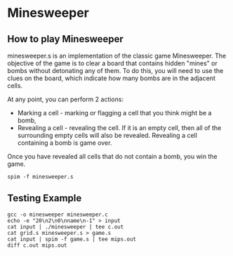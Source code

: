 # Minesweeper
## How to play Minesweeper
minesweeper.s is an implementation of the classic game Minesweeper. The objective of the game is to clear a board that contains hidden "mines" or bombs without detonating any of them. To do this, you will need to use the clues on the board, which indicate how many bombs are in the adjacent cells.

At any point, you can perform 2 actions:
  - Marking a cell - marking or flagging a cell that you think might be a bomb,
  - Revealing a cell - revealing the cell. If it is an empty cell, then all of the surrounding empty cells will also be revealed. Revealing a cell containing a bomb is game over.

Once you have revealed all cells that do not contain a bomb, you win the game.

```
spim -f minesweeper.s
```

## Testing Example
    gcc -o minesweeper minesweeper.c
    echo -e "20\n2\n0\nname\n-1" > input
    cat input | ./minesweeper | tee c.out
    cat grid.s minesweeper.s > game.s
    cat input | spim -f game.s | tee mips.out
    diff c.out mips.out
